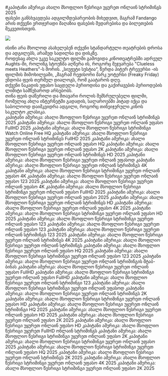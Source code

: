 #კაპიტანი ამერიკა ახალი მსოფლიო წესრიგი უყურეთ ონლაინ სტრიმინგს 2025  
ფასები განსხვავდება ადგილმდებარეობის მიხედვით, მაგრამ Fandango არის თქვენი ერთჯერადი მაღაზია ფასების შედარებისა და ბილეთების შეკვეთისთვის.  
  
[![](https://i.imgur.com/qSNzIqt.png)](https://movie.rssnews.media/RIACpEWSP.php)  
  
ისინი არა მხოლოდ ასახელებენ თქვენი სტანდარტული თეატრების დროსა და ადგილებს, არამედ სადილსა და დისკზე.  
როდესაც ახლა უკვე საკულტო ფილმი გამოვიდა კინოთეატრებში ადრეულ Aughts-ში, როლინგ სტოუნმა აღწერა ის, როგორც შეჯვარება "Clueless meets Heathers"-ს შორის. „სიუჟეტი სუსტია“, წერდა პიტერ ტრევერსი -ის ფილმის მიმოხილვაში, „მაგრამ რეჟისორი მარკ უოტერსი (Freaky Friday) ენდობა ფეის თერმულ დიალოგს, რომ გაატაროს დღე.  
თქვენი ნაკადის უფასო საცდელი პერიოდისა და გაქირავების პერიოდების ლიმიტი სამწუხაროდ არსებობს.  
თინა ფეის დაწერილი და მთავარი როლის შემსრულებელი ფილმი, რომელიც ახლა ინტერნეტში გადადის, სალაროებში ჰიტად იქცა და საბოლოოდ დაიმკვიდრა ადგილი, როგორც თინეიჯერული კინოს საკულტო კლასიკა.  
კაპიტანი ამერიკა: ახალი მსოფლიო წესრიგი უყურეთ ონლაინ სტრიმინგს 2025
კაპიტანი ამერიკა: ახალი მსოფლიო წესრიგი უყურეთ ონლაინ უფასო FullHD 2025
კაპიტანი ამერიკა: ახალი მსოფლიო წესრიგი სტრიმინგი Watch Online Free HQ
კაპიტანი ამერიკა: ახალი მსოფლიო წესრიგი უყურეთ ონლაინ სტრიმინგს FullHD 2025
კაპიტანი ამერიკა: ახალი მსოფლიო წესრიგი უყურეთ ონლაინ უფასო HQ
კაპიტანი ამერიკა: ახალი მსოფლიო წესრიგი უყურეთ ონლაინ უფასო 2K
კაპიტანი ამერიკა: ახალი მსოფლიო წესრიგი უყურეთ ონლაინ სტრიმინგს HD 2025
კაპიტანი ამერიკა: ახალი მსოფლიო წესრიგი უყურეთ ონლაინ უფასოდ
კაპიტანი ამერიკა: ახალი მსოფლიო წესრიგი უყურეთ ონლაინ სტრიმინგს 4K
კაპიტანი ამერიკა: ახალი მსოფლიო წესრიგი სტრიმინგი უყურეთ ონლაინ უფასო 4K
კაპიტანი ამერიკა: ახალი მსოფლიო წესრიგი უყურეთ ონლაინ უფასო 123 2025
კაპიტანი ამერიკა: ახალი მსოფლიო წესრიგი უყურეთ ონლაინ უფასო 4K
კაპიტანი ამერიკა: ახალი მსოფლიო წესრიგი სტრიმინგი უყურეთ ონლაინ უფასო FullHD 2025
კაპიტანი ამერიკა: ახალი მსოფლიო წესრიგი უყურეთ ონლაინ უფასო 2025
კაპიტანი ამერიკა: ახალი მსოფლიო წესრიგი უყურეთ ონლაინ სტრიმინგს HD
კაპიტანი ამერიკა: ახალი მსოფლიო წესრიგი უყურეთ ონლაინ უფასო 4K 2025
კაპიტანი ამერიკა: ახალი მსოფლიო წესრიგი სტრიმინგი უყურეთ ონლაინ უფასო HD 2025
კაპიტანი ამერიკა: ახალი მსოფლიო წესრიგი სტრიმინგი უყურეთ ონლაინ უფასო 123
კაპიტანი ამერიკა: ახალი მსოფლიო წესრიგი უყურეთ ონლაინ უფასო 123
კაპიტანი ამერიკა: ახალი მსოფლიო წესრიგი უყურეთ ონლაინ სტრიმინგს 123 2025
კაპიტანი ამერიკა: ახალი მსოფლიო წესრიგი უყურეთ ონლაინ სტრიმინგს 4K 2025
კაპიტანი ამერიკა: ახალი მსოფლიო წესრიგი უყურეთ ონლაინ სტრიმინგს
კაპიტანი ამერიკა: ახალი მსოფლიო წესრიგი უყურეთ ონლაინ უფასო HQ 2025
კაპიტანი ამერიკა: ახალი მსოფლიო წესრიგი სტრიმინგი უყურეთ ონლაინ უფასო 123 2025
კაპიტანი ამერიკა: ახალი მსოფლიო წესრიგი უყურეთ ონლაინ სტრიმინგის შტაბ-ბინას
კაპიტანი ამერიკა: ახალი მსოფლიო წესრიგი უყურეთ ონლაინ უფასო FullHD
კაპიტანი ამერიკა: ახალი მსოფლიო წესრიგი სტრიმინგი უყურეთ ონლაინ უფასო FullHD
კაპიტანი ამერიკა: ახალი მსოფლიო წესრიგი უყურეთ ონლაინ სტრიმინგი 123
კაპიტანი ამერიკა: ახალი მსოფლიო წესრიგი სტრიმინგი უყურეთ ონლაინ უფასოდ
კაპიტანი ამერიკა: ახალი მსოფლიო წესრიგი უყურეთ ონლაინ სტრიმინგს 2K
კაპიტანი ამერიკა: ახალი მსოფლიო წესრიგი სტრიმინგი უყურეთ ონლაინ უფასო HD
კაპიტანი ამერიკა: ახალი მსოფლიო წესრიგი უყურეთ ონლაინ სტრიმინგი HQ 2025
კაპიტანი ამერიკა: ახალი მსოფლიო წესრიგი უყურეთ ონლაინ უფასო HD 2025
კაპიტანი ამერიკა: ახალი მსოფლიო წესრიგი უყურეთ ონლაინ უფასო 2K 2025
კაპიტანი ამერიკა: ახალი მსოფლიო წესრიგი უყურეთ ონლაინ უფასო HD
კაპიტანი ამერიკა: ახალი მსოფლიო წესრიგი უყურეთ FullHD ონლაინ სტრიმინგს
კაპიტანი ამერიკა: ახალი მსოფლიო წესრიგი სტრიმინგი უყურეთ ონლაინ უფასო 2K
კაპიტანი ამერიკა: ახალი მსოფლიო წესრიგი სტრიმინგი უყურეთ ონლაინ უფასო 2025
კაპიტანი ამერიკა: ახალი მსოფლიო წესრიგი სტრიმინგი უყურეთ ონლაინ უფასო HQ 2025
კაპიტანი ამერიკა: ახალი მსოფლიო წესრიგი უყურეთ ონლაინ სტრიმინგს 2K 2025
კაპიტანი ამერიკა: ახალი მსოფლიო წესრიგი სტრიმინგი უყურეთ ონლაინ უფასო 4K 2025
კაპიტანი ამერიკა: ახალი მსოფლიო წესრიგი სტრიმინგი უყურეთ ონლაინ უფასო 2K 2025